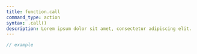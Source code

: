 ```yaml
---
title: function.call
command_type: action
syntax: .call()
description: Lorem ipsum dolor sit amet, consectetur adipiscing elit.
---
```


```javascript
// example
```